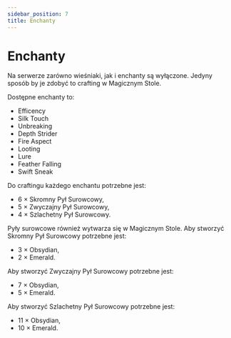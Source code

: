 ```yaml
---
sidebar_position: 7
title: Enchanty
---
```

# Enchanty
Na serwerze zarówno wieśniaki, jak i enchanty są wyłączone. Jedyny sposób by je zdobyć to crafting w Magicznym Stole.

Dostępne enchanty to:
- Efficency
- Silk Touch
- Unbreaking
- Depth Strider
- Fire Aspect
- Looting
- Lure
- Feather Falling
- Swift Sneak

Do craftingu każdego enchantu potrzebne jest:
- 6 × Skromny Pył Surowcowy,
- 5 × Zwyczajny Pył Surowcowy,
- 4 × Szlachetny Pył Surowcowy.

Pyły surowcowe również wytwarza się w Magicznym Stole.
Aby stworzyć  Skromny Pył Surowcowy potrzebne jest:
- 3 × Obsydian,
- 2 × Emerald.

Aby stworzyć Zwyczajny Pył Surowcowy potrzebne jest:
- 7 × Obsydian,
- 5 × Emerald.

Aby stworzyć Szlachetny Pył Surowcowy potrzebne jest:
- 11 × Obsydian,
- 10 × Emerald.
